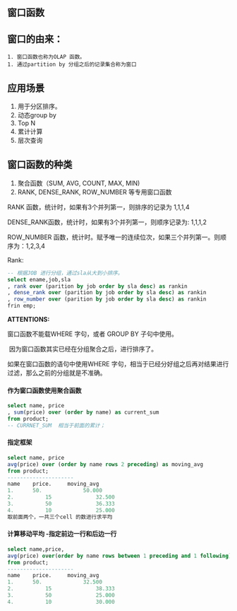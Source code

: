 ## 窗口函数

## 窗口的由来：

	1. 窗口函数也称为OLAP 函数。
	1. 通过partition by 分组之后的记录集合称为窗口

## 应用场景

1. 用于分区排序。
2. 动态group by
3. Top N
4. 累计计算
5. 层次查询

## 窗口函数的种类

1. 聚合函数（SUM, AVG, COUNT, MAX, MIN)
2. RANK, DENSE_RANK, ROW_NUMBER 等专用窗口函数

RANK 函数，统计时，如果有3个并列第一，则排序的记录为 1,1,1,4

DENSE_RANK函数，统计时，如果有3个并列第一，则顺序记录为: 1,1,1,2

ROW_NUMBER 函数，统计时。赋予唯一的连续位次，如果三个并列第一。则顺序为：1,2,3,4

Rank:

```sql
-- 根据JOB 进行分组，通过sla从大到小排序。
select ename,job,sla
, rank over (parition by job order by sla desc) as rankin
, dense_rank over (parition by job order by sla desc) as rankin 
, row_number over (parition by job order by sla desc) as rankin
frin emp;
```

**ATTENTIONS:**

   窗口函数不能载WHERE 字句，或者 GROUP BY 子句中使用。

​	因为窗口函数其实已经在分组聚合之后，进行排序了。

   如果在窗口函数的语句中使用WHERE 字句，相当于已经分好组之后再对结果进行过滤，那么之前的分组就是不准确。

#### 作为窗口函数使用聚合函数

```sql
select name, price
, sum(price) over (order by name) as current_sum
from product;
-- CURRNET_SUM 	相当于前面的累计；
```

#### 指定框架

```sql
select name, price
avg(price) over (order by name rows 2 preceding) as moving_avg
from product;
---------------------
name    price.     moving_avg
1.      50. 			50.000
2. 			15				32.500
3.			50				36.333
4.  		10 				25.000 
取前面两个，一共三个cell 的数进行求平均
```

#### 计算移动平均 -指定前边一行和后边一行

```sql
select name,price,
avg(price) over(order by name rows between 1 preceding and 1 following) as moving_avg
from product;
---------------------
name    price.     moving_avg
1.      50. 			32.500
2. 			15				38.333
3.			50				25.000
4.  		10 				30.000

```

